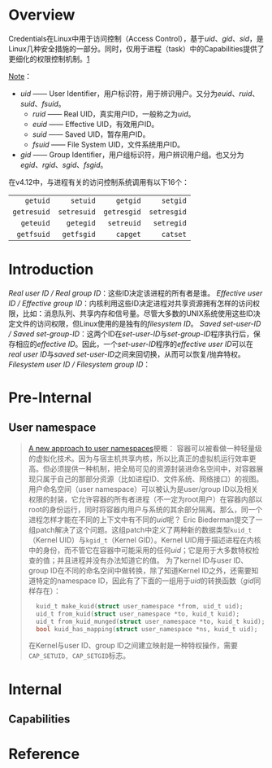 <!-- TITLE: Credentials -->
<!-- SUBTITLE: A quick summary of Credentials -->

# Overview
Credentials在Linux中用于访问控制（Access Control），基于*uid*、*gid*、*sid*，是Linux几种安全措施的一部分。同时，仅用于进程（task）中的Capabilities提供了更细化的权限控制机制。[1][1]

[Note][2]：
* *uid* —— User Identifier，用户标识符，用于辨识用户。又分为*euid*、*ruid*、*suid*、*fsuid*。
  	- *ruid* —— Real UID，真实用户ID，一般称之为*uid*。
  	- *euid* —— Effective UID，有效用户ID。
  	-  *suid* —— Saved UID，暂存用户ID。
  	-  *fsuid* —— File System UID，文件系统用户ID。
* *gid* —— Group Identifier，用户组标识符，用户辨识用户组。也又分为*egid*、*rgid*、*sgid*、*fsgid*。

在v4.12中，与进程有关的访问控制系统调用有以下16个：

| | | | |
| --: | --: | --: | --: |
| `getuid` | `setuid` | `getgid` | `setgid` |
| `getresuid` | `setresuid` | `getresgid` | `setresgid` |
| `geteuid` |`getegid` | `setreuid` | `setregid` |
| `getfsuid` | `getfsgid` | `capget` | `catset` |
# Introduction
*Real user ID / Real group ID*：这些ID决定该进程的所有者是谁。
*Effective user ID / Effective group ID*：内核利用这些ID决定进程对共享资源拥有怎样的访问权限，比如：消息队列、共享内存和信号量。尽管大多数的UNIX系统使用这些ID决定文件的访问权限，但Linux使用的是独有的*filesystem ID*。
*Saved set-user-ID / Saved set-group-ID*：这两个ID在*set-user-ID*与*set-group-ID*程序执行后，保存相应的*effective ID*。因此，一个*set-user-ID*程序的*effective user ID*可以在*real user ID*与*saved set-user-ID*之间来回切换，从而可以恢复/抛弃特权。
*Filesystem user ID / Filesystem group ID*：
# Pre-Internal
## User namespace
> [A new approach to user namespaces][3]梗概：
> 容器可以被看做一种轻量级的虚拟化技术。因为与宿主机共享内核，所以比真正的虚拟机运行效率更高。但必须提供一种机制，把全局可见的资源封装进命名空间中，对容器展现只属于自己的那部分资源（比如进程ID、文件系统、网络接口）的视图。用户命名空间（user namespace）可以被认为是user/group ID以及相关权限的封装，它允许容器的所有者进程（不一定为root用户）在容器内部以root的身份运行，同时将容器内用户与系统的其余部分隔离。那么，同一个进程怎样才能在不同的上下文中有不同的*uid*呢？
> Eric Biederman提交了一组patch解决了这个问题。这组patch中定义了两种新的数据类型`kuid_t`（Kernel UID）与`kgid_t`（Kernel GID）。Kernel UID用于描述进程在内核中的身份，而不管它在容器中可能采用的任何*uid*；它是用于大多数特权检查的值；并且进程并没有办法知道它的值。
> 为了kernel ID与user ID、group ID在不同的命名空间中做转换，除了知道Kernel ID之外，还需要知道特定的namespace ID，因此有了下面的一组用于*uid*的转换函数（*gid*同样存在）：
> ```c
>   kuid_t make_kuid(struct user_namespace *from, uid_t uid);
>   uid_t from_kuid(struct user_namespace *to, kuid_t kuid);
>   uid_t from_kuid_munged(struct user_namespace *to, kuid_t kuid);
>   bool kuid_has_mapping(struct user_namespace *ns, kuid_t uid);
>	```
> 在Kernel与user ID、group ID之间建立映射是一种特权操作，需要`CAP_SETUID, CAP_SETGID`标志。

# Internal

## Capabilities


# Reference
[1]: https://www.kernel.org/doc/html/v4.17/security/credentials.html#task-credentials "Credentials in Linux#task-credentials"
[2]: https://zh.wikipedia.org/wiki/%E7%94%A8%E6%88%B7ID "用户ID"
[3]: https://lwn.net/Articles/491310/ "A new approach to user namespaces"